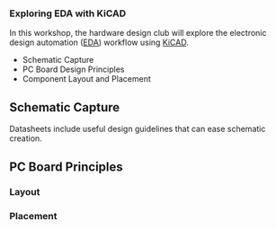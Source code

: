 ### Exploring EDA with KiCAD

In this workshop, the hardware design club will explore the electronic design automation ([EDA](https://en.wikipedia.org/wiki/Electronic_design_automation)) workflow using [KiCAD](https://www.kicad.org/).
- Schematic Capture
- PC Board Design Principles
- Component Layout and Placement

## Schematic Capture

Datasheets include useful design guidelines that can ease schematic creation. 


## PC Board Principles


### Layout


### Placement
